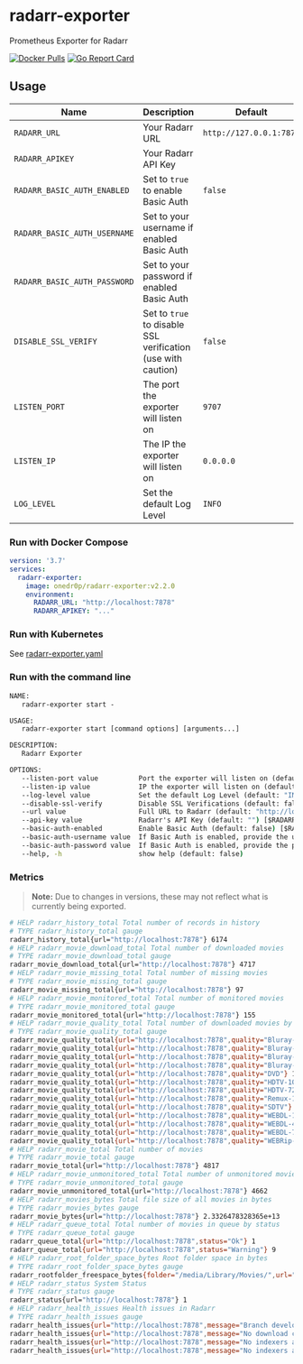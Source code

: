# radarr-exporter

Prometheus Exporter for Radarr

[![Docker Pulls](https://img.shields.io/docker/pulls/onedr0p/radarr-exporter)](https://hub.docker.com/r/onedr0p/radarr-exporter)
[![Go Report Card](https://goreportcard.com/badge/github.com/onedr0p/radarr-exporter)](https://goreportcard.com/report/github.com/onedr0p/radarr-exporter)

## Usage

|Name                        |Description                                                  |Default                |
|----------------------------|-------------------------------------------------------------|-----------------------|
|`RADARR_URL`                |Your Radarr URL                                              |`http://127.0.0.1:7878`|
|`RADARR_APIKEY`             |Your Radarr API Key                                          |                       |
|`RADARR_BASIC_AUTH_ENABLED` |Set to `true` to enable Basic Auth                           |`false`                |
|`RADARR_BASIC_AUTH_USERNAME`|Set to your username if enabled Basic Auth                   |                       |
|`RADARR_BASIC_AUTH_PASSWORD`|Set to your password if enabled Basic Auth                   |                       |
|`DISABLE_SSL_VERIFY`        |Set to `true` to disable SSL verification (use with caution) |`false`                |
|`LISTEN_PORT`               |The port the exporter will listen on                         |`9707`                 |
|`LISTEN_IP`                 |The IP the exporter will listen on                           |`0.0.0.0`              |
|`LOG_LEVEL`                 |Set the default Log Level                                    |`INFO`                 |

### Run with Docker Compose

```yaml
version: '3.7'
services:
  radarr-exporter:
    image: onedr0p/radarr-exporter:v2.2.0
    environment:
      RADARR_URL: "http://localhost:7878"
      RADARR_APIKEY: "..."
```

### Run with Kubernetes

See [radarr-exporter.yaml](./examples/kubernetes/radarr-exporter.yaml)

### Run with the command line

```cmd
NAME:
   radarr-exporter start -

USAGE:
   radarr-exporter start [command options] [arguments...]

DESCRIPTION:
   Radarr Exporter

OPTIONS:
   --listen-port value          Port the exporter will listen on (default: 9707) [$LISTEN_PORT]
   --listen-ip value            IP the exporter will listen on (default: "0.0.0.0") [$LISTEN_IP]
   --log-level value            Set the default Log Level (default: "INFO") [$LOG_LEVEL]
   --disable-ssl-verify         Disable SSL Verifications (default: false) [$DISABLE_SSL_VERIFY]
   --url value                  Full URL to Radarr (default: "http://localhost:7878") [$RADARR_URL]
   --api-key value              Radarr's API Key (default: "") [$RADARR_APIKEY]
   --basic-auth-enabled         Enable Basic Auth (default: false) [$RADARR_BASIC_AUTH_ENABLED]
   --basic-auth-username value  If Basic Auth is enabled, provide the username (default: "") [$RADARR_BASIC_AUTH_USERNAME]
   --basic-auth-password value  If Basic Auth is enabled, provide the password (default: "") [$RADARR_BASIC_AUTH_PASSWORD]
   --help, -h                   show help (default: false)
```

### Metrics

> **Note:** Due to changes in versions, these may not reflect what is currently being exported.

```bash
# HELP radarr_history_total Total number of records in history
# TYPE radarr_history_total gauge
radarr_history_total{url="http://localhost:7878"} 6174
# HELP radarr_movie_download_total Total number of downloaded movies
# TYPE radarr_movie_download_total gauge
radarr_movie_download_total{url="http://localhost:7878"} 4717
# HELP radarr_movie_missing_total Total number of missing movies
# TYPE radarr_movie_missing_total gauge
radarr_movie_missing_total{url="http://localhost:7878"} 97
# HELP radarr_movie_monitored_total Total number of monitored movies
# TYPE radarr_movie_monitored_total gauge
radarr_movie_monitored_total{url="http://localhost:7878"} 155
# HELP radarr_movie_quality_total Total number of downloaded movies by quality
# TYPE radarr_movie_quality_total gauge
radarr_movie_quality_total{url="http://localhost:7878",quality="Bluray-1080p"} 1222
radarr_movie_quality_total{url="http://localhost:7878",quality="Bluray-480p"} 99
radarr_movie_quality_total{url="http://localhost:7878",quality="Bluray-576p"} 267
radarr_movie_quality_total{url="http://localhost:7878",quality="Bluray-720p"} 1004
radarr_movie_quality_total{url="http://localhost:7878",quality="DVD"} 1347
radarr_movie_quality_total{url="http://localhost:7878",quality="HDTV-1080p"} 43
radarr_movie_quality_total{url="http://localhost:7878",quality="HDTV-720p"} 46
radarr_movie_quality_total{url="http://localhost:7878",quality="Remux-1080p"} 48
radarr_movie_quality_total{url="http://localhost:7878",quality="SDTV"} 25
radarr_movie_quality_total{url="http://localhost:7878",quality="WEBDL-1080p"} 465
radarr_movie_quality_total{url="http://localhost:7878",quality="WEBDL-480p"} 53
radarr_movie_quality_total{url="http://localhost:7878",quality="WEBDL-720p"} 94
radarr_movie_quality_total{url="http://localhost:7878",quality="WEBRip-1080p"} 2
# HELP radarr_movie_total Total number of movies
# TYPE radarr_movie_total gauge
radarr_movie_total{url="http://localhost:7878"} 4817
# HELP radarr_movie_unmonitored_total Total number of unmonitored movies
# TYPE radarr_movie_unmonitored_total gauge
radarr_movie_unmonitored_total{url="http://localhost:7878"} 4662
# HELP radarr_movies_bytes Total file size of all movies in bytes
# TYPE radarr_movies_bytes gauge
radarr_movie_bytes{url="http://localhost:7878"} 2.3326478328365e+13
# HELP radarr_queue_total Total number of movies in queue by status
# TYPE radarr_queue_total gauge
radarr_queue_total{url="http://localhost:7878",status="Ok"} 1
radarr_queue_total{url="http://localhost:7878",status="Warning"} 9
# HELP radarr_root_folder_space_bytes Root folder space in bytes
# TYPE radarr_root_folder_space_bytes gauge
radarr_rootfolder_freespace_bytes{folder="/media/Library/Movies/",url="http://localhost:7878"} 2.5011930497024e+13
# HELP radarr_status System Status
# TYPE radarr_status gauge
radarr_status{url="http://localhost:7878"} 1
# HELP radarr_health_issues Health issues in Radarr
# TYPE radarr_health_issues gauge
radarr_health_issues{url="http://localhost:7878",message="Branch develop is for a previous version of Radarr, set branch to 'Aphrodite' for further updates",type="error",wikiurl="https://github.com/Radarr/Radarr/wiki/Health-checks#branch-develop-is-for-a-previous-version-of-radarr-set-branch-to-aphrodite-for-further-updates"} 1
radarr_health_issues{url="http://localhost:7878",message="No download client is available",type="warning",wikiurl="https://github.com/Radarr/Radarr/wiki/Health-checks#no-download-client-is-available"} 1
radarr_health_issues{url="http://localhost:7878",message="No indexers available with Automatic Search enabled, Radarr will not provide any automatic search results",type="warning",wikiurl="https://github.com/Radarr/Radarr/wiki/Health-checks#no-indexers-available-with-automatic-search-enabled-radarr-will-not-provide-any-automatic-search-results"} 1
radarr_health_issues{url="http://localhost:7878",message="No indexers available with RSS sync enabled, Radarr will not grab new releases automatically",type="error",wikiurl="https://github.com/Radarr/Radarr/wiki/Health-checks#no-indexers-available-with-rss-sync-enabled-radarr-will-not-grab-new-releases-automatically"} 1
```
